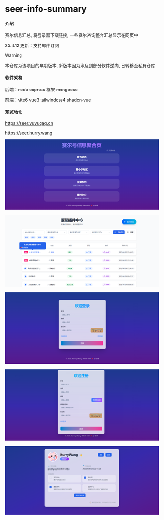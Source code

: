 # seer-info-summary

#### 介绍

赛尔信息汇总, 将登录器下载链接, 一些赛尔咨询整合汇总显示在网页中

25.4.12 更新：支持邮件订阅

> [!WARNING]
> 本仓库为该项目的早期版本, 新版本因为涉及到部分软件逆向, 已转移至私有仓库

#### 软件架构

后端：node express 框架 mongoose

前端：vite6 vue3 tailwindcss4 shadcn-vue

#### 预览地址

https://seer.yuyuqaq.cn

https://seer.hurry.wang

![主页](img/zhuye.png)

![插件中心](img/plugin.png)

![插件中心](img/login.png)

![插件中心](img/register.png)

![插件中心](img/usercenter.png)
